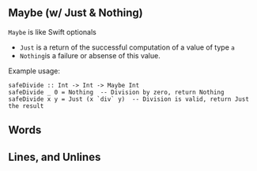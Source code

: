 ## Maybe (w/ Just & Nothing)
`Maybe` is like Swift optionals
- `Just` is a return of the successful computation of a value of type `a`
- `Nothing`is a failure or absense of this value.

Example usage:
```
safeDivide :: Int -> Int -> Maybe Int
safeDivide _ 0 = Nothing  -- Division by zero, return Nothing
safeDivide x y = Just (x `div` y)  -- Division is valid, return Just the result
```

## Words

## Lines, and Unlines

## 